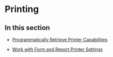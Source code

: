 
# Printing

## In this section


- [Programmatically Retrieve Printer Capabilities](8c929823-6b61-16ea-6d84-ff47cc1e8389.md)
    
- [Work with Form and Report Printer Settings](14a8aa00-9ad8-60f7-e103-791ab08c0e9e.md)
    
